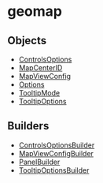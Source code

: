 # <span class="badge package-variant-panelcfg"></span> geomap

## Objects

 * <span class="badge object-type-class"></span> [ControlsOptions](./object-ControlsOptions.md)
 * <span class="badge object-type-enum"></span> [MapCenterID](./object-MapCenterID.md)
 * <span class="badge object-type-class"></span> [MapViewConfig](./object-MapViewConfig.md)
 * <span class="badge object-type-class"></span> [Options](./object-Options.md)
 * <span class="badge object-type-enum"></span> [TooltipMode](./object-TooltipMode.md)
 * <span class="badge object-type-class"></span> [TooltipOptions](./object-TooltipOptions.md)
## Builders

 * <span class="badge builder"></span> [ControlsOptionsBuilder](./builder-ControlsOptionsBuilder.md)
 * <span class="badge builder"></span> [MapViewConfigBuilder](./builder-MapViewConfigBuilder.md)
 * <span class="badge builder"></span> [PanelBuilder](./builder-PanelBuilder.md)
 * <span class="badge builder"></span> [TooltipOptionsBuilder](./builder-TooltipOptionsBuilder.md)
